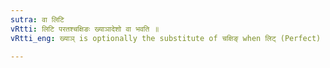 ```yaml
---
sutra: वा लिटि
vRtti: लिटि परतश्चक्षिङः ख्याञादेशो वा भवति ॥
vRtti_eng: ख्याञ् is optionally the substitute of चक्षिङ् when लिट् (Perfect) follows.

---
```

